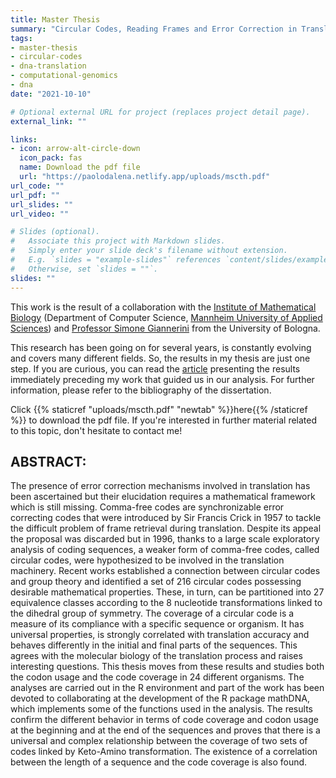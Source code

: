 ```yaml
---
title: Master Thesis
summary: "Circular Codes, Reading Frames and Error Correction in Translation."
tags:
- master-thesis
- circular-codes
- dna-translation
- computational-genomics
- dna
date: "2021-10-10"

# Optional external URL for project (replaces project detail page).
external_link: ""

links:
- icon: arrow-alt-circle-down
  icon_pack: fas
  name: Download the pdf file
  url: "https://paolodalena.netlify.app/uploads/mscth.pdf"
url_code: ""
url_pdf: ""
url_slides: ""
url_video: ""

# Slides (optional).
#   Associate this project with Markdown slides.
#   Simply enter your slide deck's filename without extension.
#   E.g. `slides = "example-slides"` references `content/slides/example-slides.md`.
#   Otherwise, set `slides = ""`.
slides: ""
---
```


This work is the result of a collaboration with the [Institute of Mathematical Biology](https://www.cammbio.hs-mannheim.de/institute.html) (Department of Computer Science, [Mannheim University of Applied Sciences](https://www.english.hs-mannheim.de/the-university.html)) and [Professor Simone Giannerini](https://www.unibo.it/sitoweb/simone.giannerini/en) from the University of Bologna.

This research has been going on for several years, is constantly evolving and covers many different fields. So, the results in my thesis are just one step.
If you are curious, you can read the [article](https://www.nature.com/articles/s41598-021-87534-y) presenting the results immediately preceding my work that guided us in our analysis. For further information, please refer to the bibliography of the dissertation.


Click {{% staticref "uploads/mscth.pdf" "newtab" %}}here{{% /staticref %}} to download the pdf file. If you're interested in further material related to this topic, don't hesitate to contact me!




## ABSTRACT:

The presence of error correction mechanisms involved in translation has been ascertained but
their elucidation requires a mathematical framework which is still missing. Comma-free codes are
synchronizable error correcting codes that were introduced by Sir Francis Crick in 1957 to tackle
the difficult problem of frame retrieval during translation. Despite its appeal the proposal was
discarded but in 1996, thanks to a large scale exploratory analysis of coding sequences, a weaker
form of comma-free codes, called circular codes, were hypothesized to be involved in the translation
machinery. Recent works established a connection between circular codes and group theory and
identified a set of 216 circular codes possessing desirable mathematical properties. These, in turn,
can be partitioned into 27 equivalence classes according to the 8 nucleotide transformations linked
to the dihedral group of symmetry. The coverage of a circular code is a measure of its compliance
with a specific sequence or organism. It has universal properties, is strongly correlated with
translation accuracy and behaves differently in the initial and final parts of the sequences. This
agrees with the molecular biology of the translation process and raises interesting questions. This
thesis moves from these results and studies both the codon usage and the code coverage in 24
different organisms. The analyses are carried out in the R environment and part of the work has
been devoted to collaborating at the development of the R package mathDNA, which implements
some of the functions used in the analysis. The results confirm the different behavior in terms of
code coverage and codon usage at the beginning and at the end of the sequences and proves that
there is a universal and complex relationship between the coverage of two sets of codes linked by
Keto-Amino transformation. The existence of a correlation between the length of a sequence and
the code coverage is also found.
